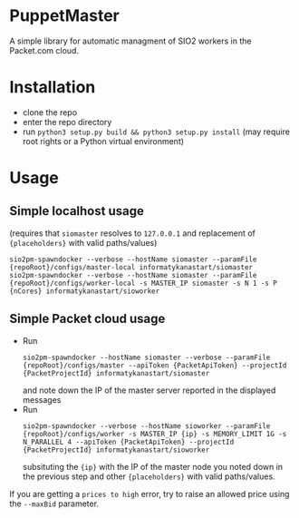 # PuppetMaster

A simple library for automatic managment of SIO2 workers in the Packet.com cloud.

# Installation

* clone the repo
* enter the repo directory
* run `python3 setup.py build && python3 setup.py install` (may require root rights or a Python virtual environment)

# Usage

## Simple localhost usage

(requires that `siomaster` resolves to `127.0.0.1` and replacement of `{placeholders}` with valid paths/values)

```
sio2pm-spawndocker --verbose --hostName siomaster --paramFile {repoRoot}/configs/master-local informatykanastart/siomaster
sio2pm-spawndocker --verbose --hostName siomaster --paramFile {repoRoot}/configs/worker-local -s MASTER_IP siomaster -s N 1 -s P {nCores} informatykanastart/sioworker
```

## Simple Packet cloud usage

* Run
  ```
  sio2pm-spawndocker --hostName siomaster --verbose --paramFile {repoRoot}/configs/master --apiToken {PacketApiToken} --projectId {PacketProjectId} informatykanastart/siomaster
  ```
  and note down the IP of the master server reported in the displayed messages
* Run
  ```
  sio2pm-spawndocker --verbose --hostName sioworker --paramFile {repoRoot}/configs/worker -s MASTER_IP {ip} -s MEMORY_LIMIT 1G -s N_PARALLEL 4 --apiToken {PacketApiToken} --projectId {PacketProjectId} informatykanastart/sioworker
  ```
  subsituting the `{ip}` with the IP of the master node you noted down in the previous step and other `{placeholders}` with valid paths/values.

If you are getting a `prices to high` error, try to raise an allowed price using the `--maxBid` parameter. 

